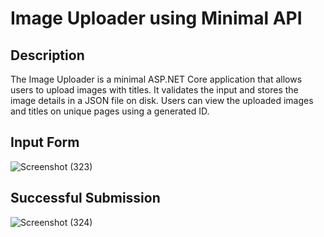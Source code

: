 # Image Uploader using Minimal API

## Description
The Image Uploader is a minimal ASP.NET Core application that allows users to upload images with titles. It validates the input and stores the image details in a JSON file on disk. Users can view the uploaded images and titles on unique pages using a generated ID. 

## Input Form
![Screenshot (323)](https://github.com/YoussefDarwishh/image-uploader-minimal-api/assets/110547843/9f90c95e-fa1c-4fb3-888c-fee5953a22ab)

## Successful Submission
![Screenshot (324)](https://github.com/YoussefDarwishh/image-uploader-minimal-api/assets/110547843/2322efaf-92d4-4396-bf76-4cf2971be28b)
